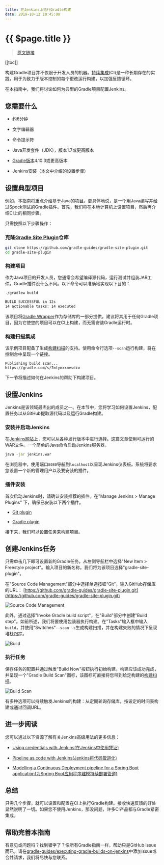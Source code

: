 ```yaml
---
title: 在Jenkins上执行Gradle构建
date: 2019-10-12 10:45:00
---
```


# {{ $page.title }}

> [原文链接](https://guides.gradle.org/executing-gradle-builds-on-jenkins/)

[[toc]]

构建Gradle项目并不仅限于开发人员的机器。[持续集成](https://en.wikipedia.org/wiki/Continuous_integration)(CI)是一种长期存在的实践，用于为致力于版本控制的每个更改运行构建，以加强反馈循环。

在本指南中，我们将讨论如何为典型的Gradle项目配置Jenkins。

## 您需要什么

- 约6分钟

- 文字编辑器

- 命令提示符

- Java开发套件（JDK），版本1.7或更高版本

- [Gradle版本](https://gradle.org/install)4.10.3或更高版本

- Jenkins安装（本文中介绍的设置步骤）

## 设置典型项目

例如，本指南将重点介绍基于Java的项目。更具体地说，是一个用Java编写并经过Spock测试的Gradle插件。首先，我们将在本地计算机上设置项目，然后再介绍CI上的相同步骤。

只需按照以下步骤操作：

### 克隆[Gradle Site Plugin](https://github.com/gradle-guides/gradle-site-plugin)仓库

``` sh
git clone https://github.com/gradle-guides/gradle-site-plugin.git
cd gradle-site-plugin
```

### 构建项目

作为Java项目的开发人员，您通常会希望编译源代码，运行测试并组装JAR工件。Gradle插件没什么不同。以下命令可以准确地实现以下目的：

``` sh {1}
./gradlew build

BUILD SUCCESSFUL in 12s
14 actionable tasks: 14 executed
```

该项目将[Gradle Wrapper](https://docs.gradle.org/current/userguide/gradle_wrapper.html)作为存储库的一部分提供。建议将其用于任何Gradle项目，因为它使您的项目可以在CI上构建，而无需安装Gradle运行时。

### 构建扫描集成

该示例项目配备了生成[构建扫描](https://scans.gradle.com/?_ga=2.46022253.896254753.1571010126-1564571921.1570494734)的支持。使用命令行选项`--scan`运行构建，将在控制台中呈现一个链接。

```
Publishing build scan...
https://gradle.com/s/7mtynxxmesdio
```

下一节将描述如何在Jenkins的帮助下构建项目。

## 设置Jenkins

Jenkins是该领域最杰出的成员之一。在本节中，您将学习如何设置Jenkins，配置任务以从GitHub提取源代码以及运行Gradle构建。

### 安装并启动Jenkins

在[Jenkins网站](https://jenkins.io/download/)上，您可以从各种发行版本中进行选择。这篇文章使用可运行的WAR文件。一个简单的Java命令启动Jenkins服务器。

``` sh
java -jar jenkins.war
```

在浏览器中，使用端口`8080`导航到`localhost`以呈现Jenkins仪表板。系统将要求您设置一个新的管理用户以及要安装的插件。

### 插件安装

首次启动Jenkins时，请确认安装推荐的插件。在"Manage Jenkins > Manage Plugins" 下，确保已安装以下两个插件。

- [Git plugin](https://wiki.jenkins.io/display/JENKINS/Git+Plugin)

- [Gradle plugin](https://wiki.jenkins.io/display/JENKINS/Gradle+Plugin)

接下来，我们可以设置任务来构建项目。

## 创建Jenkins任务

只需单击几下即可设置新的Gradle任务。从左侧导航栏中选择"New Item > Freestyle project"。输入项目的新名称。我们将为该项目选择"gradle-site-plugin"。

在"Source Code Management"部分中选择单选按钮“Git”。输入GitHub存储库的URL：
[https://github.com/gradle-guides/gradle-site-plugin.git](https://github.com/gradle-guides/gradle-site-plugin.git)

![Source Code Management](https://guides.gradle.org/executing-gradle-builds-on-jenkins/images/jenkins-scm.png)

此外，通过选择"Invoke Gradle build script"，在"Build"部分中创建"Build step"。如前所述，我们将要使用包装器执行构建。在"Tasks"输入框中输入`build`，并使用"Switches"`--scan -s`生成构建扫描，并在构建失败的情况下呈现堆栈跟踪。

![Build](https://guides.gradle.org/executing-gradle-builds-on-jenkins/images/jenkins-build-step.png)

### 执行任务

保存任务的配置并通过触发"Build Now"按钮执行初始构建。构建应该成功完成，并呈现一个"Gradle Build Scan"图标，该图标可直接将您带到给定构建的[构建扫描](https://scans.gradle.com/?_ga=2.251653583.896254753.1571010126-1564571921.1570494734)。

![Build Scan](https://guides.gradle.org/executing-gradle-builds-on-jenkins/images/jenkins-build-scan.png)

有多种选项可以持续触发Jenkins的构建：从定期轮询存储库，按设定的时间表构建或通过回调URL。

## 进一步阅读

您可以通过以下资源了解有关Jenkins高级用法的更多信息：

- [Using credentials with Jenkins(在Jenkins中使用凭证)](https://jenkins.io/doc/book/using/using-credentials/)

- [Pipeline as code with Jenkins(Jenkins将代码管道化)](https://jenkins.io/solutions/pipeline/)

- [Modelling a Continuous Deployment pipeline for a Spring Boot application(为Spring Boot应用程序建模持续部署管道)](https://bmuschko.com/blog/jenkins-build-pipeline/)

## 总结

只需几个步骤，就可以设置和配置在CI上执行Gradle构建。接收快速反馈的好处显然说明了一切。如果您不使用Jenkins，那没问题，许多CI产品都与Gradle紧密集成。

## 帮助完善本指南

有意见或问题吗？找到错字了？像所有Gradle指南一样，帮助只是GitHub issue而已。请在[gradle-guides/executing-gradle-builds-on-jenkins](https://github.com/gradle-guides/executing-gradle-builds-on-jenkins/)中添加issue或合并请求，我们将尽快与您联系。
